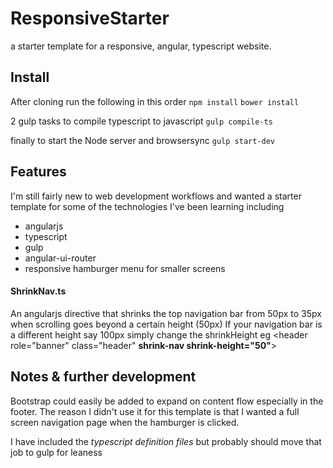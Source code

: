 # ResponsiveStarter
a starter template for a responsive, angular, typescript website. 

## Install 
After cloning run the following in this order
`npm install`
`bower install`

2 gulp tasks 
to compile typescript to javascript
`gulp compile-ts`

finally to start the Node server and browsersync
`gulp start-dev`

## Features
I'm still fairly new to web development workflows and wanted a starter template for some of the technologies I've been learning including
* angularjs
* typescript
* gulp
* angular-ui-router
* responsive hamburger menu for smaller screens

#### ShrinkNav.ts
An angularjs directive that shrinks the top navigation bar from 50px to 35px when scrolling goes beyond a certain height (50px)
If your navigation bar is a different height say 100px simply change the shrinkHeight 
eg <header role="banner" class="header" **shrink-nav shrink-height="50"**>

## Notes & further development
Bootstrap could easily be added to expand on content flow especially in the footer. The reason I didn't use it for this template is 
that I wanted a full screen navigation page when the hamburger is clicked. 

I have included the *typescript definition files* but probably should move that job to gulp for leaness
